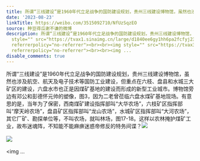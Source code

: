 ```yaml
---
title: 所谓“三线建设”是1960年代立足战争的国防建设规划，贵州三线建设博物馆，虽然也涉及航空、航天及电子技术等国防工业建设，但重点在六枝、盘县和水城三大矿区的...
date: '2023-08-23'
linkTitle: https://weibo.com/3515092710/NfUzSqzEO
source: 种豆得瓜谢不谦的微博
description: 所谓“三线建设”是1960年代立足战争的国防建设规划，贵州三线建设博物馆，虽然也涉及航空、航天及电子技术等国防工业建设，但重点在六枝、盘县和水城三大矿区的建设，六盘水市也正是因煤矿基地的建设而形成的新型工业城市。博物馆旁边有邓公和彭德怀元帅的塑像，图3，因为二老曾莅临六盘水煤矿基地现场。有意思的是，当年为了保密，西南煤矿建设指挥部叫“大华农场”，六枝矿区指挥部叫“摩天岭农场”，盘县矿区指挥部叫“龙山农场”，水城矿区指挥部叫“大河农场”，其它厂矿、勘探单位等，不叫农场，就叫林场，图17-18。这样以农林掩护煤矿工业，故布迷魂阵，不知能不能麻痹迷惑帝修反的特务间谍？<img
  style="" src="https://tvax1.sinaimg.cn/large/d1840ee6gy1hh6pa2fcfyj237k2eob2b.jpg"
  referrerpolicy="no-referrer"><br><br><img style="" src="https://tvax3.sinaimg.cn/large/d1840ee6gy1hh6p6ylstzj237k2eokjn.jpg"
  referrerpolicy="no-referrer"><br><br><img ...
disable_comments: true
---
```

所谓“三线建设”是1960年代立足战争的国防建设规划，贵州三线建设博物馆，虽然也涉及航空、航天及电子技术等国防工业建设，但重点在六枝、盘县和水城三大矿区的建设，六盘水市也正是因煤矿基地的建设而形成的新型工业城市。博物馆旁边有邓公和彭德怀元帅的塑像，图3，因为二老曾莅临六盘水煤矿基地现场。有意思的是，当年为了保密，西南煤矿建设指挥部叫“大华农场”，六枝矿区指挥部叫“摩天岭农场”，盘县矿区指挥部叫“龙山农场”，水城矿区指挥部叫“大河农场”，其它厂矿、勘探单位等，不叫农场，就叫林场，图17-18。这样以农林掩护煤矿工业，故布迷魂阵，不知能不能麻痹迷惑帝修反的特务间谍？<img style="" src="https://tvax1.sinaimg.cn/large/d1840ee6gy1hh6pa2fcfyj237k2eob2b.jpg" referrerpolicy="no-referrer"><br><br><img style="" src="https://tvax3.sinaimg.cn/large/d1840ee6gy1hh6p6ylstzj237k2eokjn.jpg" referrerpolicy="no-referrer"><br><br><img ...